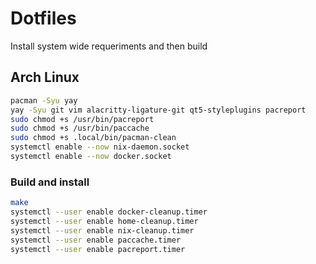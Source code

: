 # Dotfiles

Install system wide requeriments and then build

## Arch Linux

```bash
pacman -Syu yay
yay -Syu git vim alacritty-ligature-git qt5-styleplugins pacreport
sudo chmod +s /usr/bin/pacreport
sudo chmod +s /usr/bin/paccache
sudo chmod +s .local/bin/pacman-clean
systemctl enable --now nix-daemon.socket
systemctl enable --now docker.socket
```

### Build and install

```bash
make
systemctl --user enable docker-cleanup.timer
systemctl --user enable home-cleanup.timer
systemctl --user enable nix-cleanup.timer
systemctl --user enable paccache.timer
systemctl --user enable pacreport.timer
```
